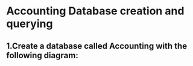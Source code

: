 # Accounting Database creation and querying

## 1.Create a database called Accounting with the following diagram:
